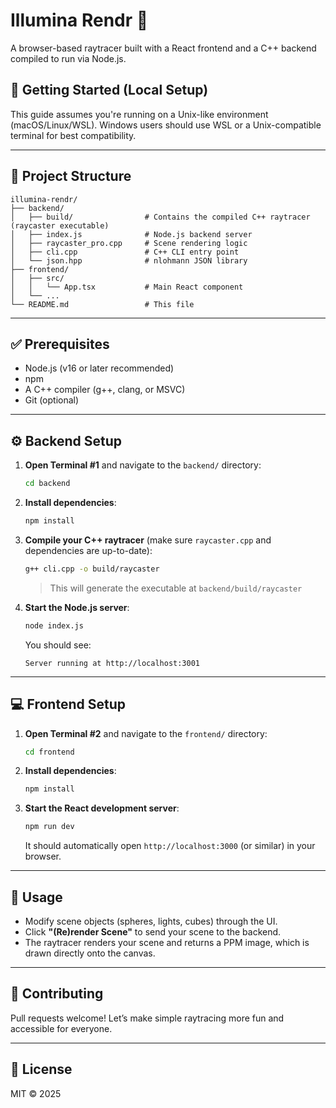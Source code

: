 # Illumina Rendr 🌟

A browser-based raytracer built with a React frontend and a C++ backend compiled to run via Node.js.

## 🚀 Getting Started (Local Setup)

This guide assumes you're running on a Unix-like environment (macOS/Linux/WSL). Windows users should use WSL or a Unix-compatible terminal for best compatibility.

---

## 🧱 Project Structure

```
illumina-rendr/
├── backend/
│   ├── build/                # Contains the compiled C++ raytracer (raycaster executable)
│   ├── index.js              # Node.js backend server
│   ├── raycaster_pro.cpp     # Scene rendering logic
│   ├── cli.cpp               # C++ CLI entry point
│   └── json.hpp              # nlohmann JSON library
├── frontend/
│   ├── src/
│   │   └── App.tsx           # Main React component
│   └── ...
└── README.md                 # This file
```

---

## ✅ Prerequisites

- Node.js (v16 or later recommended)
- npm
- A C++ compiler (g++, clang, or MSVC)
- Git (optional)

---

## ⚙️ Backend Setup

1. **Open Terminal #1** and navigate to the `backend/` directory:

   ```bash
   cd backend
   ```

2. **Install dependencies**:

   ```bash
   npm install
   ```

3. **Compile your C++ raytracer** (make sure `raycaster.cpp` and dependencies are up-to-date):

   ```bash
   g++ cli.cpp -o build/raycaster
   ```

   > This will generate the executable at `backend/build/raycaster`

4. **Start the Node.js server**:

   ```bash
   node index.js
   ```

   You should see:
   ```
   Server running at http://localhost:3001
   ```

---

## 💻 Frontend Setup

1. **Open Terminal #2** and navigate to the `frontend/` directory:

   ```bash
   cd frontend
   ```

2. **Install dependencies**:

   ```bash
   npm install
   ```

3. **Start the React development server**:

   ```bash
   npm run dev
   ```

   It should automatically open `http://localhost:3000` (or similar) in your browser.

---

## 🧪 Usage

- Modify scene objects (spheres, lights, cubes) through the UI.
- Click **"(Re)render Scene"** to send your scene to the backend.
- The raytracer renders your scene and returns a PPM image, which is drawn directly onto the canvas.

---

## 🤝 Contributing

Pull requests welcome! Let’s make simple raytracing more fun and accessible for everyone.

---

## 📄 License

MIT © 2025
